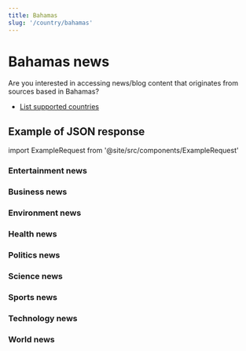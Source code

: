 ```yaml
---
title: Bahamas
slug: '/country/bahamas'
---
```


# Bahamas news

Are you interested in accessing news/blog content that originates from sources based in Bahamas?

- [List supported countries](/get-articles/countries)

## Example of JSON response

import ExampleRequest from '@site/src/components/ExampleRequest'

### Entertainment news
<ExampleRequest url="https://api.apitube.io/v1/news/articles-demo?limit=2&category=news/Arts_and_Entertainment&country=bs"></ExampleRequest>

### Business news
<ExampleRequest url="https://api.apitube.io/v1/news/articles-demo?limit=2&category=news/Business&country=bs"></ExampleRequest>

### Environment news
<ExampleRequest url="https://api.apitube.io/v1/news/articles-demo?limit=2&category=news/Environment&country=bs"></ExampleRequest>

### Health news
<ExampleRequest url="https://api.apitube.io/v1/news/articles-demo?limit=2&category=news/Health&country=bs"></ExampleRequest>

### Politics news
<ExampleRequest url="https://api.apitube.io/v1/news/articles-demo?limit=2&category=news/Politics&country=bs"></ExampleRequest>

### Science news
<ExampleRequest url="https://api.apitube.io/v1/news/articles-demo?limit=2&category=news/Science&country=bs"></ExampleRequest>

### Sports news
<ExampleRequest url="https://api.apitube.io/v1/news/articles-demo?limit=2&category=news/Sports&country=bs"></ExampleRequest>

### Technology news
<ExampleRequest url="https://api.apitube.io/v1/news/articles-demo?limit=2&category=news/Technology&country=bs"></ExampleRequest>

### World news
<ExampleRequest url="https://api.apitube.io/v1/news/articles-demo?limit=2&category=news/World&country=bs"></ExampleRequest>

